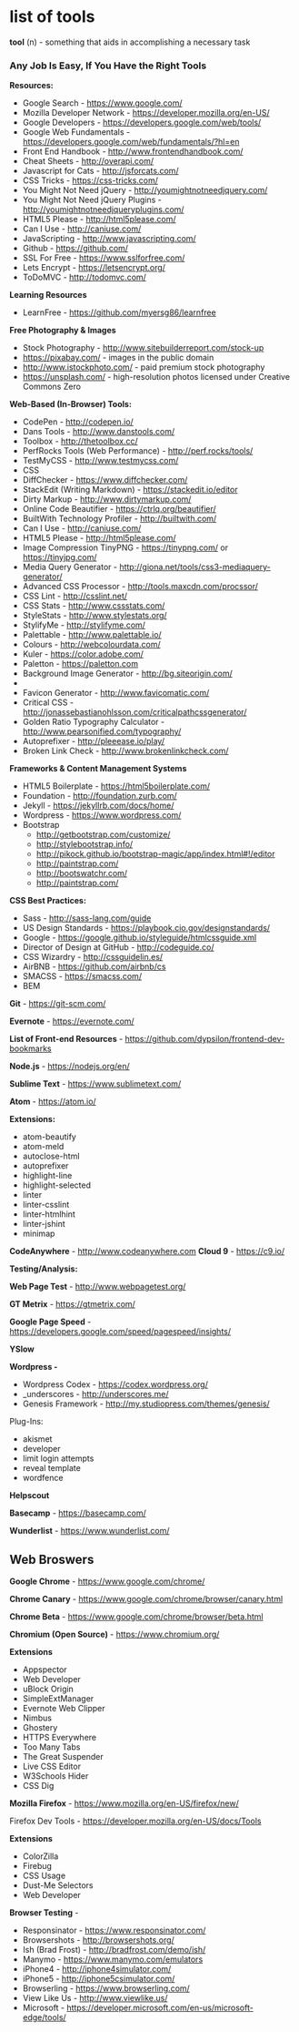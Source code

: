 # list of tools

**tool** (n) -  something that aids in accomplishing a necessary task

### Any Job Is Easy, If You Have the Right Tools

**Resources:**

-   Google Search - https://www.google.com/
-   Mozilla Developer Network - https://developer.mozilla.org/en-US/
-   Google Developers - https://developers.google.com/web/tools/
-   Google Web Fundamentals - https://developers.google.com/web/fundamentals/?hl=en
-   Front End Handbook - http://www.frontendhandbook.com/
-   Cheat Sheets - http://overapi.com/
-   Javascript for Cats - http://jsforcats.com/
-   CSS Tricks - https://css-tricks.com/
-   You Might Not Need jQuery - http://youmightnotneedjquery.com/
-   You Might Not Need jQuery Plugins - http://youmightnotneedjqueryplugins.com/
-   HTML5 Please - http://html5please.com/
-   Can I Use - http://caniuse.com/
-   JavaScripting - http://www.javascripting.com/
-   Github - https://github.com/
-   SSL For Free - https://www.sslforfree.com/
-   Lets Encrypt - https://letsencrypt.org/
-   ToDoMVC - http://todomvc.com/

**Learning Resources**

-	LearnFree - https://github.com/myersg86/learnfree

**Free Photography & Images**

-   Stock Photography - http://www.sitebuilderreport.com/stock-up
-	https://pixabay.com/ -
images in the public domain
-	http://www.istockphoto.com/ -
paid premium stock photography
-	https://unsplash.com/ - high-resolution photos licensed under Creative Commons Zero

**Web-Based (In-Browser) Tools:**

-   CodePen - http://codepen.io/
-   Dans Tools - http://www.danstools.com/
-   Toolbox - http://thetoolbox.cc/
-   PerfRocks Tools (Web Performance) - http://perf.rocks/tools/
-   TestMyCSS - http://www.testmycss.com/
-   CSS
-   DiffChecker - https://www.diffchecker.com/
-   StackEdit (Writing Markdown) - https://stackedit.io/editor
-   Dirty Markup - http://www.dirtymarkup.com/
-   Online Code Beautifier - https://ctrlq.org/beautifier/
-   BuiltWith Technology Profiler - http://builtwith.com/
-   Can I Use - http://caniuse.com/
-   HTML5 Please - http://html5please.com/
-   Image Compression TinyPNG - https://tinypng.com/ or https://tinyjpg.com/
-	Media Query Generator - http://giona.net/tools/css3-mediaquery-generator/
-	Advanced CSS Processor - http://tools.maxcdn.com/procssor/
-	CSS Lint - http://csslint.net/
-   CSS Stats - http://www.cssstats.com/
-   StyleStats - http://www.stylestats.org/
-   StylifyMe - http://stylifyme.com/
-   Palettable - http://www.palettable.io/
-   Colours - http://webcolourdata.com/
-   Kuler - https://color.adobe.com/
-	Paletton  - https://paletton.com
-	Background Image Generator - http://bg.siteorigin.com/
-	
-	Favicon Generator - http://www.favicomatic.com/
-	Critical CSS - http://jonassebastianohlsson.com/criticalpathcssgenerator/
-	Golden Ratio Typography Calculator - http://www.pearsonified.com/typography/
-	Autoprefixer - http://pleeease.io/play/
-	Broken Link Check - http://www.brokenlinkcheck.com/

**Frameworks & Content Management Systems**

-   HTML5 Boilerplate - https://html5boilerplate.com/
-   Foundation - http://foundation.zurb.com/
-   Jekyll - https://jekyllrb.com/docs/home/
-   Wordpress - https://www.wordpress.com/
-	Bootstrap
    -	http://getbootstrap.com/customize/
    -	http://stylebootstrap.info/
    -	http://pikock.github.io/bootstrap-magic/app/index.html#!/editor
    -	http://paintstrap.com/
    -	http://bootswatchr.com/
    -	http://paintstrap.com/

**CSS Best Practices:**

-   Sass - http://sass-lang.com/guide
-   US Design Standards - https://playbook.cio.gov/designstandards/
-   Google - https://google.github.io/styleguide/htmlcssguide.xml
-   Director of Design at GitHub - http://codeguide.co/
-   CSS Wizardry - http://cssguidelin.es/
-   AirBNB - https://github.com/airbnb/cs
-   SMACSS - https://smacss.com/
-	BEM

**Git** - https://git-scm.com/

**Evernote** - https://evernote.com/

**List of Front-end Resources** - https://github.com/dypsilon/frontend-dev-bookmarks

**Node.js** - https://nodejs.org/en/

**Sublime Text** -  https://www.sublimetext.com/

**Atom** - https://atom.io/

**Extensions:**
-	atom-beautify
-	atom-meld
-	autoclose-html
-	autoprefixer
-	highlight-line
-	highlight-selected
-	linter
-	linter-csslint
-	linter-htmlhint
-	linter-jshint
-	minimap

**CodeAnywhere** - http://www.codeanywhere.com
**Cloud 9** - https://c9.io/

**Testing/Analysis:**

**Web Page Test** - http://www.webpagetest.org/

**GT Metrix** - https://gtmetrix.com/

**Google Page Speed** - https://developers.google.com/speed/pagespeed/insights/

**YSlow**

**Wordpress -**

- Wordpress Codex - https://codex.wordpress.org/
- _underscores - http://underscores.me/
- Genesis Framework - http://my.studiopress.com/themes/genesis/

Plug-Ins:
-	akismet
-	developer
-	limit login attempts
-	reveal template
-	wordfence

**Helpscout**

**Basecamp** - https://basecamp.com/

**Wunderlist** - https://www.wunderlist.com/


## **Web Broswers**

**Google Chrome** - https://www.google.com/chrome/

**Chrome Canary** - https://www.google.com/chrome/browser/canary.html

**Chrome Beta** - https://www.google.com/chrome/browser/beta.html

**Chromium (Open Source)** - https://www.chromium.org/

**Extensions**
-	Appspector
-	Web Developer
-	uBlock Origin
-	SimpleExtManager
-	Evernote Web Clipper
-	Nimbus
-	Ghostery
-	HTTPS Everywhere
-	Too Many Tabs
-	The Great Suspender
-	Live CSS Editor
-	W3Schools Hider
-	CSS Dig

**Mozilla Firefox** - https://www.mozilla.org/en-US/firefox/new/

Firefox Dev Tools - https://developer.mozilla.org/en-US/docs/Tools

**Extensions**
-	ColorZilla
-	Firebug
-	CSS Usage
-	Dust-Me Selectors
-	Web Developer

**Browser Testing** -

-   Responsinator - https://www.responsinator.com/
-   Browsershots - http://browsershots.org/
-   Ish (Brad Frost) - http://bradfrost.com/demo/ish/
-   Manymo - https://www.manymo.com/emulators
-   iPhone4 - http://iphone4simulator.com/
-   iPhone5 - http://iphone5csimulator.com/
-   Browserling - https://www.browserling.com/
-   View Like Us - http://www.viewlike.us/
-   Microsoft - https://developer.microsoft.com/en-us/microsoft-edge/tools/
